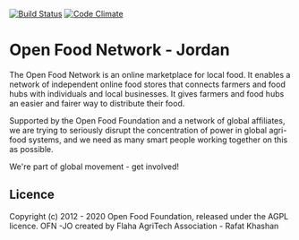 [![Build Status](https://semaphoreci.com/api/v1/openfoodfoundation/openfoodnetwork-2/branches/master/badge.svg)](https://semaphoreci.com/openfoodfoundation/openfoodnetwork-2)
[![Code Climate](https://codeclimate.com/github/openfoodfoundation/openfoodnetwork.png)](https://codeclimate.com/github/openfoodfoundation/openfoodnetwork)

# Open Food Network - Jordan

The Open Food Network is an online marketplace for local food. It enables a network of independent online food stores that connects farmers and food hubs with individuals and local businesses. It gives farmers and food hubs an easier and fairer way to distribute their food.

Supported by the Open Food Foundation and a network of global affiliates, we are trying to seriously disrupt the concentration of power in global agri-food systems, and we need as many smart people working together on this as possible.

We're part of global movement - get involved!

## Licence

Copyright (c) 2012 - 2020 Open Food Foundation, released under the AGPL licence.
OFN -JO created by Flaha AgriTech Association - Rafat Khashan



